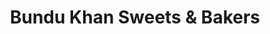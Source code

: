 ---
title: "Bundu Khan Sweets & Bakers"
url: /lahore/bundu-khan-sweets-und-bakers-khyaban-e-jinnah/
shop: Bäckerei
---